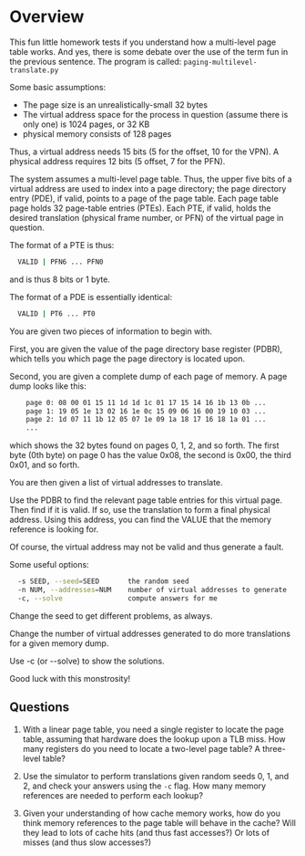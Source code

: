 # Overview

This fun little homework tests if you understand how a multi-level page table
works. And yes, there is some debate over the use of the term fun in the
previous sentence. The program is called: `paging-multilevel-translate.py`

Some basic assumptions:

- The page size is an unrealistically-small 32 bytes
- The virtual address space for the process in question (assume there is only one) is 1024 pages, or 32 KB
- physical memory consists of 128 pages

Thus, a virtual address needs 15 bits (5 for the offset, 10 for the VPN).
A physical address requires 12 bits (5 offset, 7 for the PFN).

The system assumes a multi-level page table. Thus, the upper five bits of a virtual
address are used to index into a page directory; the page directory entry (PDE), if valid,
points to a page of the page table. Each page table page holds 32 page-table entries
(PTEs). Each PTE, if valid, holds the desired translation (physical frame number, or PFN)
of the virtual page in question.

The format of a PTE is thus:

```sh
  VALID | PFN6 ... PFN0
```

and is thus 8 bits or 1 byte.

The format of a PDE is essentially identical:

```sh
  VALID | PT6 ... PT0
```

You are given two pieces of information to begin with.

First, you are given the value of the page directory base register (PDBR),
which tells you which page the page directory is located upon.

Second, you are given a complete dump of each page of memory. A page dump
looks like this:

```sh
    page 0: 08 00 01 15 11 1d 1d 1c 01 17 15 14 16 1b 13 0b ...
    page 1: 19 05 1e 13 02 16 1e 0c 15 09 06 16 00 19 10 03 ...
    page 2: 1d 07 11 1b 12 05 07 1e 09 1a 18 17 16 18 1a 01 ...
    ...
```

which shows the 32 bytes found on pages 0, 1, 2, and so forth. The first byte
(0th byte) on page 0 has the value 0x08, the second is 0x00, the third 0x01,
and so forth.

You are then given a list of virtual addresses to translate.

Use the PDBR to find the relevant page table entries for this virtual page.
Then find if it is valid. If so, use the translation to form a final physical
address. Using this address, you can find the VALUE that the memory reference
is looking for.

Of course, the virtual address may not be valid and thus generate a fault.

Some useful options:

```sh
  -s SEED, --seed=SEED       the random seed
  -n NUM, --addresses=NUM    number of virtual addresses to generate
  -c, --solve                compute answers for me
```

Change the seed to get different problems, as always.

Change the number of virtual addresses generated to do more translations
for a given memory dump.

Use -c (or --solve) to show the solutions.

Good luck with this monstrosity!

## Questions

<!--TODO: -->

1. With a linear page table, you need a single register to locate the page table, assuming that hardware does the lookup upon a TLB miss. How many registers do you need to locate a two-level page table? A three-level table?

2. Use the simulator to perform translations given random seeds 0, 1, and 2, and check your answers using the `-c` flag. How many memory references are needed to perform each lookup?

3. Given your understanding of how cache memory works, how do you think memory references to the page table will behave in the cache? Will they lead to lots of cache hits (and thus fast accesses?) Or lots of misses (and thus slow accesses?)
